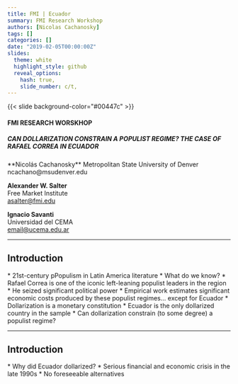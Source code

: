 ```yaml
---
title: FMI | Ecuador
summary: FMI Research Workshop
authors: [Nicolas Cachanosky]
tags: []
categories: []
date: "2019-02-05T00:00:00Z"
slides:
  theme: white
  highlight_style: github
  reveal_options:
    hash: true,
    slide_number: c/t,
--- 
```



<!--  =============================================================================  -->
<!-- COVER SLIDE -->

{{< slide background-color="#00447c" >}}

#### FMI RESEARCH WORSKHOP

##### CAN DOLLARIZATION CONSTRAIN A POPULIST REGIME? THE CASE OF RAFAEL CORREA IN ECUADOR

<div class="text" font-size=10%><p data-markdown>
**Nicolás Cachanosky**  
Metropolitan State University of Denver  
ncachano@msudenver.edu

**Alexander W. Salter**  
Free Market Institute  
asalter@fmi.edu

**Ignacio Savanti**  
Universidad del CEMA  
email@ucema.edu.ar
</p></div>

---
<!-- SLIDE 1: INTRODUCTION -->
## Introduction

<div class="text"><p data-markdown>
* 21st-century pPopulism in Latin America literature
  * What do we know?
    * Rafael Correa is one of the iconic left-leaning populist leaders in the region
    * He seized significant political power
    * Empirical work estimates significant economic costs produced by these populist regimes... <span class="blue">except for Ecuador</span>
  * Dollarization is a monetary constitution
    * Ecuador is the only dollarized country in the sample
    * Can dollarization constrain (to some degree) a populist regime?
</p></div>

---
<!-- SLIDE 2: INTRODUCTION -->
## Introduction

<div class="text"><p data-markdown>
* Why did Ecuador dollarized?
  * Serious financial and economic crisis in the late 1990s
  * No foreseeable alternatives
</p></div>
